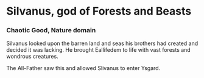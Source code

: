 # Silvanus, god of Forests and Beasts
### Chaotic Good, Nature domain

Silvanus looked upon the barren land and seas his brothers had created and decided it was lacking.
He brought Eallifedem to life with vast forests and wondrous creatures.

The All-Father saw this and allowed Slivanus to enter Ysgard.
